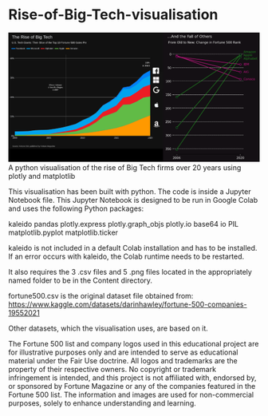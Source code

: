 # Rise-of-Big-Tech-visualisation
![Alt text](Final_visualisation.png)
A python visualisation of the rise of Big Tech firms over 20 years using plotly and matplotlib 

This visualisation has been built with python. The code is inside a Jupyter Notebook file.
This Jupyter Notebook is designed to be run in Google Colab and uses the following Python packages:

kaleido 
pandas 
plotly.express 
plotly.graph_objs 
plotly.io 
base64 
io 
PIL 
matplotlib.pyplot 
matplotlib.ticker 

kaleido is not included in a default Colab installation and has to be installed.
If an error occurs with kaleido, the Colab runtime needs to be restarted.

It also requires the 3 .csv files and 5 .png files located in the appropriately named folder to be in the Content directory.

fortune500.csv is the original dataset file obtained from:
https://www.kaggle.com/datasets/darinhawley/fortune-500-companies-19552021

Other datasets, which the visualisation uses, are based on it. 

The Fortune 500 list and company logos used in this educational project are for illustrative purposes only 
and are intended to serve as educational material under the Fair Use doctrine. 
All logos and trademarks are the property of their respective owners. 
No copyright or trademark infringement is intended, and this project is not affiliated with, endorsed by, or sponsored by 
Fortune Magazine or any of the companies featured in the Fortune 500 list. 
The information and images are used for non-commercial purposes, solely to enhance understanding and learning. 

